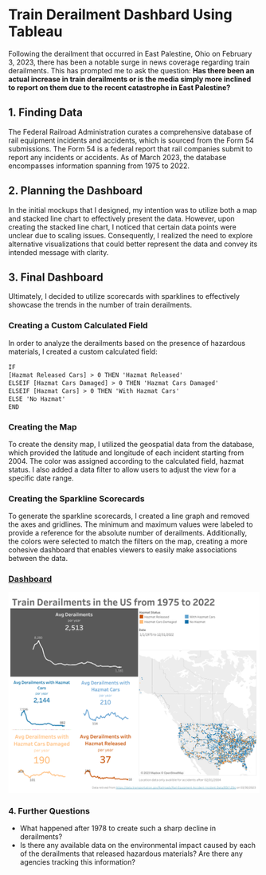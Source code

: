 # Train Derailment Dashbard Using Tableau

Following the derailment that occurred in East Palestine, Ohio on February 3, 2023, there has been a notable surge in news coverage regarding train derailments. This has prompted me to ask the question: **Has there been an actual increase in train derailments or is the media simply more inclined to report on them due to the recent catastrophe in East Palestine?**



## 1. Finding Data
The Federal Railroad Administration curates a comprehensive database of rail equipment incidents and accidents, which is sourced from the Form 54 submissions. The Form 54 is a federal report that rail companies submit to report any incidents or accidents. As of March 2023, the database encompasses information spanning from 1975 to 2022.

## 2. Planning the Dashboard
In the initial mockups that I designed, my intention was to utilize both a map and stacked line chart to effectively present the data. However, upon creating the stacked line chart, I noticed that certain data points were unclear due to scaling issues. Consequently, I realized the need to explore alternative visualizations that could better represent the data and convey its intended message with clarity.


## 3. Final Dashboard
Ultimately, I decided to utilize scorecards with sparklines to effectively showcase the trends in the number of train derailments.



### Creating a Custom Calculated Field 

In order to analyze the derailments based on the presence of hazardous materials, I created a custom calculated field:



``` VizQL
IF
[Hazmat Released Cars] > 0 THEN 'Hazmat Released'
ELSEIF [Hazmat Cars Damaged] > 0 THEN 'Hazmat Cars Damaged'
ELSEIF [Hazmat Cars] > 0 THEN 'With Hazmat Cars'
ELSE 'No Hazmat'
END
```

### Creating the Map
To create the density map, I utilized the geospatial data from the database, which provided the latitude and longitude of each incident starting from 2004. The color was assigned according to the calculated field, hazmat status. I also added a data filter to allow users to adjust the view for a specific date range.



### Creating the Sparkline Scorecards
To generate the sparkline scorecards, I created a line graph and removed the axes and gridlines. The minimum and maximum values were labeled to provide a reference for the absolute number of derailments. Additionally, the colors were selected to match the filters on the map, creating a more cohesive dashboard that enables viewers to easily make associations between the data.


### [Dashboard](https://public.tableau.com/views/DerailmentData/Dashboard32?:language=en-US&:display_count=n&:origin=viz_share_link)

![image of dashboard](images/train_dashboard_2.png)


### 4. Further Questions 

*  What happened after 1978 to create such a sharp decline in derailments? 
* Is there any available data on the environmental impact caused by each of the derailments that released hazardous materials? Are there any agencies tracking this information?


